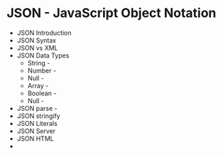 # JSON - JavaScript Object Notation

- JSON Introduction
- JSON Syntax
- JSON vs XML
- JSON Data Types
    - String    -
    - Number    -
    - Null      -
    - Array     -
    - Boolean   -
    - Null      -
- JSON parse    -
- JSON stringify
- JSON Literals
- JSON Server
- JSON HTML
-